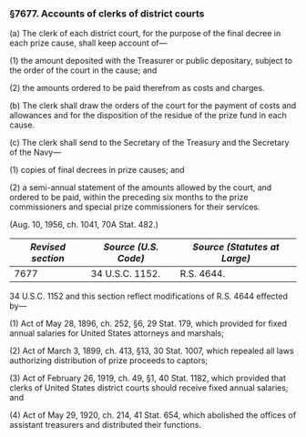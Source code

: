 ### §7677. Accounts of clerks of district courts ###

(a) The clerk of each district court, for the purpose of the final decree in each prize cause, shall keep account of—

(1) the amount deposited with the Treasurer or public depositary, subject to the order of the court in the cause; and

(2) the amounts ordered to be paid therefrom as costs and charges.

(b) The clerk shall draw the orders of the court for the payment of costs and allowances and for the disposition of the residue of the prize fund in each cause.

(c) The clerk shall send to the Secretary of the Treasury and the Secretary of the Navy—

(1) copies of final decrees in prize causes; and

(2) a semi-annual statement of the amounts allowed by the court, and ordered to be paid, within the preceding six months to the prize commissioners and special prize commissioners for their services.

(Aug. 10, 1956, ch. 1041, 70A Stat. 482.)

|*Revised section*|*Source (U.S. Code)*|*Source (Statutes at Large)*|
|-----------------|--------------------|----------------------------|
|      7677       |  34 U.S.C. 1152.   |         R.S. 4644.         |

34 U.S.C. 1152 and this section reflect modifications of R.S. 4644 effected by—

(1) Act of May 28, 1896, ch. 252, §6, 29 Stat. 179, which provided for fixed annual salaries for United States attorneys and marshals;

(2) Act of March 3, 1899, ch. 413, §13, 30 Stat. 1007, which repealed all laws authorizing distribution of prize proceeds to captors;

(3) Act of February 26, 1919, ch. 49, §1, 40 Stat. 1182, which provided that clerks of United States district courts should receive fixed annual salaries; and

(4) Act of May 29, 1920, ch. 214, 41 Stat. 654, which abolished the offices of assistant treasurers and distributed their functions.